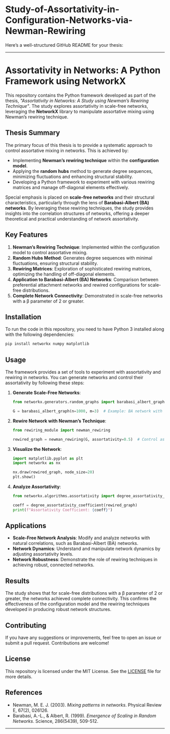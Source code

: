# Study-of-Assortativity-in-Configuration-Networks-via-Newman-Rewiring
Here’s a well-structured GitHub README for your thesis:

---

# Assortativity in Networks: A Python Framework using NetworkX

This repository contains the Python framework developed as part of the thesis, *"Assortativity in Networks: A Study using Newman’s Rewiring Technique"*. The study explores assortativity in scale-free networks, leveraging the **NetworkX** library to manipulate assortative mixing using Newman’s rewiring technique.

## Thesis Summary

The primary focus of this thesis is to provide a systematic approach to control assortative mixing in networks. This is achieved by:

- Implementing **Newman’s rewiring technique** within the **configuration model**.
- Applying the **random hubs** method to generate degree sequences, minimizing fluctuations and enhancing structural stability.
- Developing a Python framework to experiment with various rewiring matrices and manage off-diagonal elements effectively.
  
Special emphasis is placed on **scale-free networks** and their structural characteristics, particularly through the lens of **Barabasi-Albert (BA) networks**. By leveraging these rewiring techniques, the study provides insights into the correlation structures of networks, offering a deeper theoretical and practical understanding of network assortativity.

## Key Features

1. **Newman’s Rewiring Technique**: Implemented within the configuration model to control assortative mixing.
2. **Random Hubs Method**: Generates degree sequences with minimal fluctuations, ensuring structural stability.
3. **Rewiring Matrices**: Exploration of sophisticated rewiring matrices, optimizing the handling of off-diagonal elements.
4. **Application to Barabasi-Albert (BA) Networks**: Comparison between preferential attachment networks and rewired configurations for scale-free distributions.
5. **Complete Network Connectivity**: Demonstrated in scale-free networks with a β parameter of 2 or greater.

## Installation

To run the code in this repository, you need to have Python 3 installed along with the following dependencies:

```bash
pip install networkx numpy matplotlib
```

## Usage

The framework provides a set of tools to experiment with assortativity and rewiring in networks. You can generate networks and control their assortativity by following these steps:

1. **Generate Scale-Free Networks**:
   ```python
   from networkx.generators.random_graphs import barabasi_albert_graph
   
   G = barabasi_albert_graph(n=1000, m=3)  # Example: BA network with 1000 nodes
   ```

2. **Rewire Network with Newman’s Technique**:
   ```python
   from rewiring_module import newman_rewiring
   
   rewired_graph = newman_rewiring(G, assortativity=0.5)  # Control assortativity
   ```

3. **Visualize the Network**:
   ```python
   import matplotlib.pyplot as plt
   import networkx as nx
   
   nx.draw(rewired_graph, node_size=20)
   plt.show()
   ```

4. **Analyze Assortativity**:
   ```python
   from networkx.algorithms.assortativity import degree_assortativity_coefficient
   
   coeff = degree_assortativity_coefficient(rewired_graph)
   print(f"Assortativity Coefficient: {coeff}")
   ```

## Applications

- **Scale-Free Network Analysis**: Modify and analyze networks with natural correlations, such as Barabasi-Albert (BA) networks.
- **Network Dynamics**: Understand and manipulate network dynamics by adjusting assortativity levels.
- **Network Robustness**: Demonstrate the role of rewiring techniques in achieving robust, connected networks.

## Results

The study shows that for scale-free distributions with a β parameter of 2 or greater, the networks achieved complete connectivity. This confirms the effectiveness of the configuration model and the rewiring techniques developed in producing robust network structures.

## Contributing

If you have any suggestions or improvements, feel free to open an issue or submit a pull request. Contributions are welcome!

## License

This repository is licensed under the MIT License. See the [LICENSE](LICENSE) file for more details.

## References

- Newman, M. E. J. (2003). *Mixing patterns in networks*. Physical Review E, 67(2), 026126.
- Barabasi, A.-L., & Albert, R. (1999). *Emergence of Scaling in Random Networks*. Science, 286(5439), 509-512.

---

